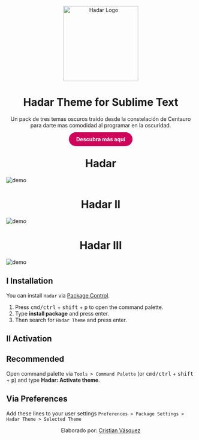 <p align="center">
    <img alt="Hadar Logo" src="https://raw.github.com/cristianvasquezc/hadar-sublime-text/main/images/logo.png" width="200"/>
</p>
<h1 align="center">Hadar Theme for Sublime Text</h1>

<p align="center">Un pack de tres temas oscuros traído desde la constelación de Centauro para darte mas comodidad al programar en la oscuridad.</p>

<p align="center" style="margin: 20px 0;">
    <a href="https://hadartheme.netlify.app/" style="padding: 10px 20px; border: none; text-decoration: none; border-radius: 50px; background-color: #CF055B; color: #ffffff; font-weight: bold;">Descubra más aquí</a>
</p>

<h1 align="center">Hadar</h1>

![demo](https://raw.github.com/cristianvasquezc/hadar-sublime-text/main/images/hadar.png)

<h1 align="center">Hadar II</h1>

![demo](https://raw.github.com/cristianvasquezc/hadar-sublime-text/main/images/hadarII.png)

<h1 align="center">Hadar III</h1>

![demo](https://raw.github.com/cristianvasquezc/hadar-sublime-text/main/images/hadarIII.png)

## I Installation

You can install `Hadar` via [Package Control](https://packagecontrol.io/).

1. Press <kbd>cmd/ctrl</kbd> + <kbd>shift</kbd> + <kbd>p</kbd> to open the command palette.
2. Type **install package** and press enter.
3. Then search for `Hadar Theme` and press enter.

## II Activation

## Recommended

Open command palette via `Tools > Command Palette` (or <kbd>cmd/ctrl</kbd> + <kbd>shift</kbd> + <kbd>p</kbd>) and type **Hadar: Activate theme**.

## Via Preferences

Add these lines to your user settings `Preferences > Package Settings > Hadar Theme > Selected Theme`

<p align="center">Elaborado por: <a href="https://mislinks.netlify.app/">Cristian Vásquez</a></p>
